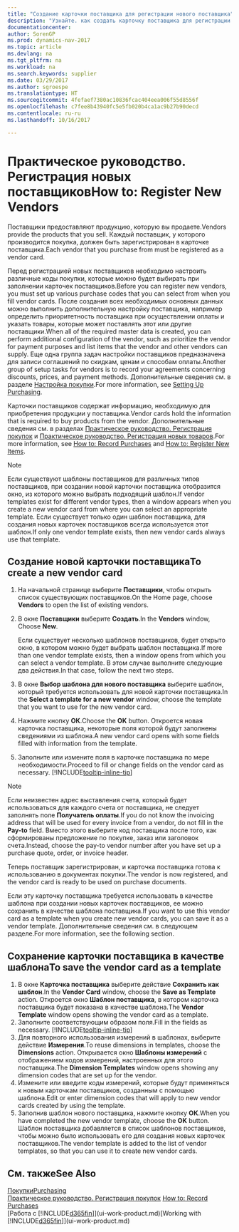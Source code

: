 ```yaml
---
title: "Создание карточки поставщика для регистрации нового поставщика"
description: "Узнайте. как создать карточку поставщика для регистрации нового поставщика."
documentationcenter: 
author: SorenGP
ms.prod: dynamics-nav-2017
ms.topic: article
ms.devlang: na
ms.tgt_pltfrm: na
ms.workload: na
ms.search.keywords: supplier
ms.date: 03/29/2017
ms.author: sgroespe
ms.translationtype: HT
ms.sourcegitcommit: 4fefaef7380ac10836fcac404eea006f55d8556f
ms.openlocfilehash: c7fee8b43940fc5e5fb020b4ca1ac9b27b90decd
ms.contentlocale: ru-ru
ms.lasthandoff: 10/16/2017

---
```

# <a name="how-to-register-new-vendors"></a><span data-ttu-id="4a6ee-103">Практическое руководство. Регистрация новых поставщиков</span><span class="sxs-lookup"><span data-stu-id="4a6ee-103">How to: Register New Vendors</span></span>
<span data-ttu-id="4a6ee-104">Поставщики предоставляют продукцию, которую вы продаете.</span><span class="sxs-lookup"><span data-stu-id="4a6ee-104">Vendors provide the products that you sell.</span></span> <span data-ttu-id="4a6ee-105">Каждый поставщик, у которого производится покупка, должен быть зарегистрирован в карточке поставщика.</span><span class="sxs-lookup"><span data-stu-id="4a6ee-105">Each vendor that you purchase from must be registered as a vendor card.</span></span>

<span data-ttu-id="4a6ee-106">Перед регистрацией новых поставщиков необходимо настроить различные коды покупки, которые можно будет выбирать при заполнении карточек поставщиков.</span><span class="sxs-lookup"><span data-stu-id="4a6ee-106">Before you can register new vendors, you must set up various purchase codes that you can select from when you fill vendor cards.</span></span> <span data-ttu-id="4a6ee-107">После создания всех необходимых основных данных можно выполнить дополнительную настройку поставщика, например определить приоритетность поставщика при осуществлении оплаты и указать товары, которые может поставлять этот или другие поставщики.</span><span class="sxs-lookup"><span data-stu-id="4a6ee-107">When all of the required master data is created, you can perform additional configuration of the vendor, such as prioritize the vendor for payment purposes and list items that the vendor and other vendors can supply.</span></span> <span data-ttu-id="4a6ee-108">Еще одна группа задач настройки поставщиков предназначена для записи соглашений по скидкам, ценам и способам оплаты.</span><span class="sxs-lookup"><span data-stu-id="4a6ee-108">Another group of setup tasks for vendors is to record your agreements concerning discounts, prices, and payment methods.</span></span> <span data-ttu-id="4a6ee-109">Дополнительные сведения см. в разделе [Настройка покупки](purchasing-setup-purchasing.md).</span><span class="sxs-lookup"><span data-stu-id="4a6ee-109">For more information, see [Setting Up Purchasing](purchasing-setup-purchasing.md).</span></span>

<span data-ttu-id="4a6ee-110">Карточки поставщиков содержат информацию, необходимую для приобретения продукции у поставщика.</span><span class="sxs-lookup"><span data-stu-id="4a6ee-110">Vendor cards hold the information that is required to buy products from the vendor.</span></span> <span data-ttu-id="4a6ee-111">Дополнительные сведения см. в разделах [Практическое руководство. Регистрация покупок](purchasing-how-record-purchases.md) и [Практическое руководство. Регистрация новых товаров](inventory-how-register-new-items.md).</span><span class="sxs-lookup"><span data-stu-id="4a6ee-111">For more information, see [How to: Record Purchases](purchasing-how-record-purchases.md) and [How to: Register New Items](inventory-how-register-new-items.md).</span></span>

> [!NOTE]  
>   <span data-ttu-id="4a6ee-112">Если существуют шаблоны поставщиков для различных типов поставщиков, при создании новой карточки поставщика отобразится окно, из которого можно выбрать подходящий шаблон.</span><span class="sxs-lookup"><span data-stu-id="4a6ee-112">If vendor templates exist for different vendor types, then a window appears when you create a new vendor card from where you can select an appropriate template.</span></span> <span data-ttu-id="4a6ee-113">Если существует только один шаблон поставщика, для создания новых карточек поставщиков всегда используется этот шаблон.</span><span class="sxs-lookup"><span data-stu-id="4a6ee-113">If only one vendor template exists, then new vendor cards always use that template.</span></span>

## <a name="to-create-a-new-vendor-card"></a><span data-ttu-id="4a6ee-114">Создание новой карточки поставщика</span><span class="sxs-lookup"><span data-stu-id="4a6ee-114">To create a new vendor card</span></span>
1. <span data-ttu-id="4a6ee-115">На начальной странице выберите **Поставщики**, чтобы открыть список существующих поставщиков.</span><span class="sxs-lookup"><span data-stu-id="4a6ee-115">On the Home page, choose **Vendors** to open the list of existing vendors.</span></span>  
2. <span data-ttu-id="4a6ee-116">В окне **Поставщики** выберите **Создать**.</span><span class="sxs-lookup"><span data-stu-id="4a6ee-116">In the **Vendors** window, Choose **New**.</span></span>

    <span data-ttu-id="4a6ee-117">Если существует несколько шаблонов поставщиков, будет открыто окно, в котором можно будет выбрать шаблон поставщика.</span><span class="sxs-lookup"><span data-stu-id="4a6ee-117">If more than one vendor template exists, then a window opens from which you can select a vendor template.</span></span> <span data-ttu-id="4a6ee-118">В этом случае выполните следующие два действия.</span><span class="sxs-lookup"><span data-stu-id="4a6ee-118">In that case, follow the next two steps.</span></span>
3. <span data-ttu-id="4a6ee-119">В окне **Выбор шаблона для нового поставщика** выберите шаблон, который требуется использовать для новой карточки поставщика.</span><span class="sxs-lookup"><span data-stu-id="4a6ee-119">In the **Select a template for a new vendor** window, choose the template that you want to use for the new vendor card.</span></span>
4. <span data-ttu-id="4a6ee-120">Нажмите кнопку **ОК**.</span><span class="sxs-lookup"><span data-stu-id="4a6ee-120">Choose the **OK** button.</span></span> <span data-ttu-id="4a6ee-121">Откроется новая карточка поставщика, некоторые поля которой будут заполнены сведениями из шаблона.</span><span class="sxs-lookup"><span data-stu-id="4a6ee-121">A new vendor card opens with some fields filled with information from the template.</span></span>
5. <span data-ttu-id="4a6ee-122">Заполните или измените поля в карточке поставщика по мере необходимости.</span><span class="sxs-lookup"><span data-stu-id="4a6ee-122">Proceed to fill or change fields on the vendor card as necessary.</span></span> [!INCLUDE[tooltip-inline-tip](includes/tooltip-inline-tip_md.md)]

> [!NOTE]  
>   <span data-ttu-id="4a6ee-123">Если неизвестен адрес выставления счета, который будет использоваться для каждого счета от поставщика, не следует заполнять поле **Получатель оплаты**.</span><span class="sxs-lookup"><span data-stu-id="4a6ee-123">If you do not know the invoicing address that will be used for every invoice from a vendor, do not fill in the **Pay-to** field.</span></span> <span data-ttu-id="4a6ee-124">Вместо этого выберите код поставщика после того, как сформированы предложение по покупке, заказ или заголовок счета.</span><span class="sxs-lookup"><span data-stu-id="4a6ee-124">Instead, choose the pay-to vendor number after you have set up a purchase quote, order, or invoice header.</span></span>

<span data-ttu-id="4a6ee-125">Теперь поставщик зарегистрирован, и карточка поставщика готова к использованию в документах покупки.</span><span class="sxs-lookup"><span data-stu-id="4a6ee-125">The vendor is now registered, and the vendor card is ready to be used on purchase documents.</span></span>

<span data-ttu-id="4a6ee-126">Если эту карточку поставщика требуется использовать в качестве шаблона при создании новых карточек поставщиков, ее можно сохранить в качестве шаблона поставщика.</span><span class="sxs-lookup"><span data-stu-id="4a6ee-126">If you want to use this vendor card as a template when you create new vendor cards, you can save it as a vendor template.</span></span> <span data-ttu-id="4a6ee-127">Дополнительные сведения см. в следующем разделе.</span><span class="sxs-lookup"><span data-stu-id="4a6ee-127">For more information, see the following section.</span></span>

## <a name="to-save-the-vendor-card-as-a-template"></a><span data-ttu-id="4a6ee-128">Сохранение карточки поставщика в качестве шаблона</span><span class="sxs-lookup"><span data-stu-id="4a6ee-128">To save the vendor card as a template</span></span>
1. <span data-ttu-id="4a6ee-129">В окне **Карточка поставщика** выберите действие **Сохранить как шаблон**.</span><span class="sxs-lookup"><span data-stu-id="4a6ee-129">In the **Vendor Card** window, choose the **Save as Template** action.</span></span> <span data-ttu-id="4a6ee-130">Откроется окно **Шаблон поставщика**, в котором карточка поставщика будет показана в качестве шаблона.</span><span class="sxs-lookup"><span data-stu-id="4a6ee-130">The **Vendor Template** window opens showing the vendor card as a template.</span></span>
2. <span data-ttu-id="4a6ee-131">Заполните соответствующим образом поля.</span><span class="sxs-lookup"><span data-stu-id="4a6ee-131">Fill in the fields as necessary.</span></span> [!INCLUDE[tooltip-inline-tip](includes/tooltip-inline-tip_md.md)]
3. <span data-ttu-id="4a6ee-132">Для повторного использования измерений в шаблонах, выберите действие **Измерения**.</span><span class="sxs-lookup"><span data-stu-id="4a6ee-132">To reuse dimensions in templates, choose the **Dimensions** action.</span></span> <span data-ttu-id="4a6ee-133">Открывается окно **Шаблоны измерений** с отображением кодов измерений, настроенных для этого поставщика.</span><span class="sxs-lookup"><span data-stu-id="4a6ee-133">The **Dimension Templates** window opens showing any dimension codes that are set up for the vendor.</span></span>
4. <span data-ttu-id="4a6ee-134">Измените или введите коды измерений, которые будут применяться к новым карточкам поставщиков, созданным с помощью шаблона.</span><span class="sxs-lookup"><span data-stu-id="4a6ee-134">Edit or enter dimension codes that will apply to new vendor cards created by using the template.</span></span>
5. <span data-ttu-id="4a6ee-135">Заполнив шаблон нового поставщика, нажмите кнопку **ОК**.</span><span class="sxs-lookup"><span data-stu-id="4a6ee-135">When you have completed the new vendor template, choose the **OK** button.</span></span>  
   <span data-ttu-id="4a6ee-136">Шаблон поставщика добавляется в список шаблонов поставщиков, чтобы можно было использовать его для создания новых карточек поставщиков.</span><span class="sxs-lookup"><span data-stu-id="4a6ee-136">The vendor template is added to the list of vendor templates, so that you can use it to create new vendor cards.</span></span>

## <a name="see-also"></a><span data-ttu-id="4a6ee-137">См. также</span><span class="sxs-lookup"><span data-stu-id="4a6ee-137">See Also</span></span>
[<span data-ttu-id="4a6ee-138">Покупки</span><span class="sxs-lookup"><span data-stu-id="4a6ee-138">Purchasing</span></span>](purchasing-manage-purchasing.md)  
<span data-ttu-id="4a6ee-139">[Практическое руководство. Регистрация покупок](purchasing-how-record-purchases.md) </span><span class="sxs-lookup"><span data-stu-id="4a6ee-139">[How to: Record Purchases](purchasing-how-record-purchases.md) </span></span>  
<span data-ttu-id="4a6ee-140">[Работа с [!INCLUDE[d365fin](includes/d365fin_md.md)]](ui-work-product.md)</span><span class="sxs-lookup"><span data-stu-id="4a6ee-140">[Working with [!INCLUDE[d365fin](includes/d365fin_md.md)]](ui-work-product.md)</span></span>  

